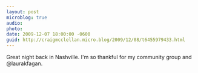 ```yaml
---
layout: post
microblog: true
audio: 
photo: 
date: 2009-12-07 18:00:00 -0600
guid: http://craigmcclellan.micro.blog/2009/12/08/t6455979433.html
---
```

Great night back in Nashville.  I'm so thankful for my community group and @laurakfagan.
